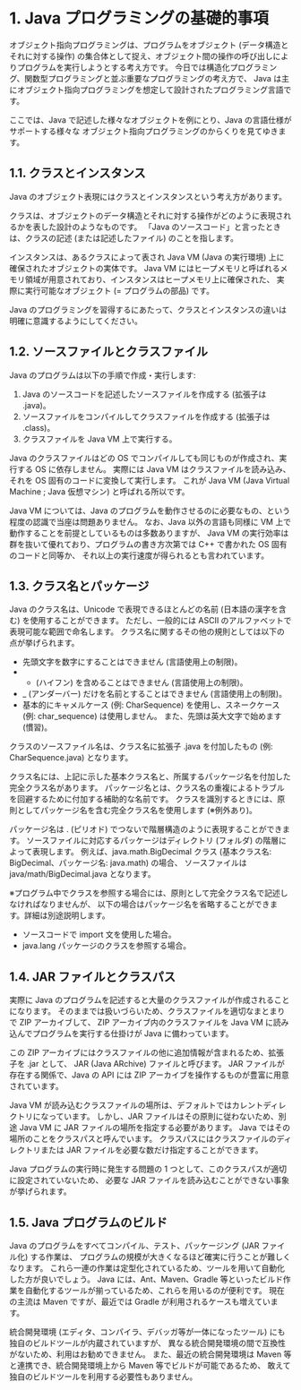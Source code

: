 # 1. Java プログラミングの基礎的事項

オブジェクト指向プログラミングは、プログラムをオブジェクト (データ構造とそれに対する操作)
の集合体として捉え、オブジェクト間の操作の呼び出しによりプログラムを実行しようとする考え方です。
今日では構造化プログラミング、関数型プログラミングと並ぶ重要なプログラミングの考え方で、
Java は主にオブジェクト指向プログラミングを想定して設計されたプログラミング言語です。

ここでは、Java で記述した様々なオブジェクトを例にとり、Java の言語仕様がサポートする様々な
オブジェクト指向プログラミングのからくりを見てゆきます。

## 1.1. クラスとインスタンス

Java のオブジェクト表現にはクラスとインスタンスという考え方があります。

クラスは、オブジェクトのデータ構造とそれに対する操作がどのように表現されるかを表した設計のようなものです。
「Java のソースコード」と言ったときは、クラスの記述 (または記述したファイル) のことを指します。

インスタンスは、あるクラスによって表され Java VM (Java の実行環境) 上に確保されたオブジェクトの実体です。
Java VM にはヒープメモリと呼ばれるメモリ領域が用意されており、インスタンスはヒープメモリ上に確保された、
実際に実行可能なオブジェクト (= プログラムの部品) です。

Java のプログラミングを習得するにあたって、クラスとインスタンスの違いは明確に意識するようにしてください。

## 1.2. ソースファイルとクラスファイル

Java のプログラムは以下の手順で作成・実行します:

1. Java のソースコードを記述したソースファイルを作成する (拡張子は .java)。
2. ソースファイルをコンパイルしてクラスファイルを作成する (拡張子は .class)。
3. クラスファイルを Java VM 上で実行する。

Java のクラスファイルはどの OS でコンパイルしても同じものが作成され、実行する OS に依存しません。
実際には Java VM はクラスファイルを読み込み、それを OS 固有のコードに変換して実行します。
これが Java VM (Java Virtual Machine ; Java 仮想マシン) と呼ばれる所以です。

Java VM については、Java のプログラムを動作させるのに必要なもの、という程度の認識で当座は問題ありません。
なお、Java 以外の言語も同様に VM 上で動作することを前提としているものは多数ありますが、
Java VM の実行効率は群を抜いて優れており、プログラムの書き方次第では C++ で書かれた OS 固有のコードと同等か、
それ以上の実行速度が得られるとも言われています。

## 1.3. クラス名とパッケージ

Java のクラス名は、Unicode で表現できるほとんどの名前 (日本語の漢字を含む) を使用することができます。
ただし、一般的には ASCII のアルファベットで表現可能な範囲で命名します。
クラス名に関するその他の規則としては以下の点が挙げられます。

* 先頭文字を数字にすることはできません (言語使用上の制限)。
* - (ハイフン) を含めることはできません (言語使用上の制限)。
* _ (アンダーバー) だけを名前とすることはできません (言語使用上の制限)。
* 基本的にキャメルケース (例: CharSequence) を使用し、スネークケース (例: char_sequence) は使用しません。
また、先頭は英大文字で始めます (慣習)。

クラスのソースファイル名は、クラス名に拡張子 .java を付加したもの (例: CharSequence.java) となります。

クラス名には、上記に示した基本クラス名と、所属するパッケージ名を付加した完全クラス名があります。
パッケージ名とは、クラス名の重複によるトラブルを回避するために付加する補助的な名前です。
クラスを識別するときには、原則としてパッケージ名を含む完全クラス名を使用します (※例外あり)。

パッケージ名は . (ピリオド) でつないで階層構造のように表現することができます。
ソースファイルに対応するパッケージはディレクトリ (フォルダ) の階層によって表現します。
例えば、java.math.BigDecimal クラス (基本クラス名: BigDecimal、パッケージ名: java.math) の場合、
ソースファイルは java/math/BigDecimal.java となります。

※プログラム中でクラスを参照する場合には、原則として完全クラス名で記述しなければなりませんが、
以下の場合はパッケージ名を省略することができます。詳細は別途説明します。

* ソースコードで import 文を使用した場合。
* java.lang パッケージのクラスを参照する場合。

## 1.4. JAR ファイルとクラスパス

実際に Java のプログラムを記述すると大量のクラスファイルが作成されることになります。
そのままでは扱いづらいため、クラスファイルを適切なまとまりで ZIP アーカイブして、
ZIP アーカイブ内のクラスファイルを Java VM に読み込んでプログラムを実行する仕掛けが Java に備わっています。

この ZIP アーカイブにはクラスファイルの他に追加情報が含まれるため、拡張子を .jar として、
JAR (Java ARchive) ファイルと呼びます。
JAR ファイルが存在する関係で、Java の API には ZIP アーカイブを操作するものが豊富に用意されています。

Java VM が読み込むクラスファイルの場所は、デフォルトではカレントディレクトリになっています。
しかし、JAR ファイルはその原則に従わないため、別途 Java VM に JAR ファイルの場所を指定する必要があります。
Java ではその場所のことをクラスパスと呼んでいます。
クラスパスにはクラスファイルのディレクトリまたは JAR ファイルを必要な数だけ指定することができます。

Java プログラムの実行時に発生する問題の 1 つとして、このクラスパスが適切に設定されていないため、
必要な JAR ファイルを読み込むことができない事象が挙げられます。

## 1.5. Java プログラムのビルド

Java のプログラムをすべてコンパイル、テスト、パッケージング (JAR ファイル化) する作業は、
プログラムの規模が大きくなるほど確実に行うことが難しくなります。
これら一連の作業は定型化されているため、ツールを用いて自動化した方が良いでしょう。
Java には、Ant、Maven、Gradle 等といったビルド作業を自動化するツールが揃っているため、これらを用いるのが便利です。
現在の主流は Maven ですが、最近では Gradle が利用されるケースも増えています。

統合開発環境 (エディタ、コンパイラ、デバッガ等が一体になったツール) にも独自のビルドツールが内蔵されていますが、
異なる統合開発環境の間で互換性がないため、利用はお勧めできません。
また、最近の統合開発環境は Maven 等と連携でき、統合開発環境上から Maven 等でビルドが可能であるため、
敢えて独自のビルドツールを利用する必要性もありません。
